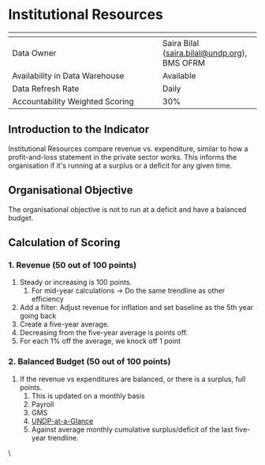 # Institutional Resources

<table data-header-hidden><thead><tr><th width="289"></th><th></th></tr></thead><tbody><tr><td>Data Owner</td><td>Saira Bilal (<a href="mailto:saira.bilal@undp.org">saira.bilal@undp.org</a>), BMS OFRM</td></tr><tr><td>Availability in Data Warehouse</td><td>Available</td></tr><tr><td>Data Refresh Rate</td><td>Daily</td></tr><tr><td>Accountability Weighted Scoring</td><td>30%</td></tr></tbody></table>

## Introduction to the Indicator

Institutional Resources compare revenue vs. expenditure, similar to how a profit-and-loss statement in the private sector works. This informs the organisation if it's running at a surplus or a deficit for any given time.

## Organisational Objective

The organisational objective is not to run at a deficit and have a balanced budget.

## Calculation of Scoring

### 1. Revenue (50 out of 100 points)

1. Steady or increasing is 100 points.
   1. For mid-year calculations → Do the same trendline as other efficiency
2. Add a filter: Adjust revenue for inflation and set baseline as the 5th year going back
3. Create a five-year average.
4. Decreasing from the five-year average is points off.
5. For each 1% off the average, we knock off 1 point

### 2. Balanced Budget (50 out of 100 points)

1. If the revenue vs expenditures are balanced, or there is a surplus, full points.
   1. This is updated on a monthly basis
   2. Payroll
   3. GMS
   4. [UNDP-at-a-Glance](https://app.powerbi.com/groups/me/reports/bfae426e-1f64-46cf-893e-ffcb697221a1/ReportSectionc7c5b80b86ba42599069?experience=power-bi\&bookmarkGuid=Bookmark7f5b9235a6274cdc75b7)
   5. Against average monthly cumulative surplus/deficit of the last five-year trendline.

\\

